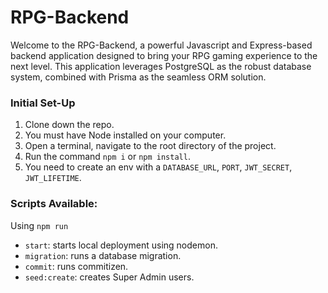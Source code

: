 # RPG-Backend

Welcome to the RPG-Backend, a powerful Javascript and Express-based backend application designed to bring your RPG gaming experience to the next level. This application leverages PostgreSQL as the robust database system, combined with Prisma as the seamless ORM solution.


### Initial Set-Up

1. Clone down the repo.
2. You must have Node installed on your computer.
3. Open a terminal, navigate to the root directory of the project.
4. Run the command `npm i` or `npm install`.
5. You need to create an env with a `DATABASE_URL`, `PORT`, `JWT_SECRET`, `JWT_LIFETIME`.

### Scripts Available:

Using `npm run`

- `start`: starts local deployment using nodemon.
- `migration`: runs a database migration.
- `commit`: runs commitizen.
- `seed:create`: creates Super Admin users.
